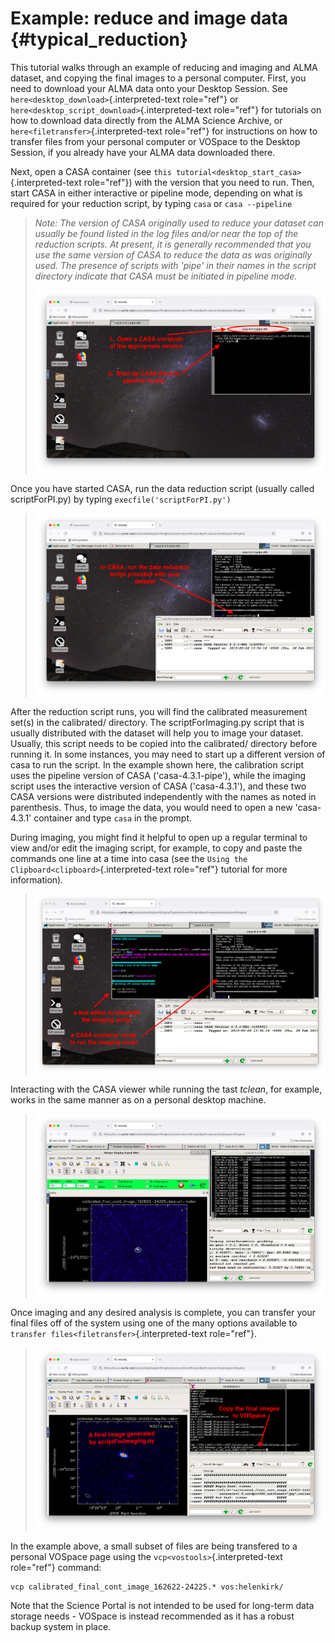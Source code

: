 # Example: reduce and image data {#typical_reduction}

This tutorial walks through an example of reducing and imaging and ALMA
dataset, and copying the final images to a personal computer. First, you
need to download your ALMA data onto your Desktop Session. See
`here<desktop_download>`{.interpreted-text role="ref"} or
`here<desktop_script_download>`{.interpreted-text role="ref"} for
tutorials on how to download data directly from the ALMA Science
Archive, or `here<filetransfer>`{.interpreted-text role="ref"} for
instructions on how to transfer files from your personal computer or
VOSpace to the Desktop Session, if you already have your ALMA data
downloaded there.

Next, open a CASA container (see
`this tutorial<desktop_start_casa>`{.interpreted-text role="ref"}) with
the version that you need to run. Then, start CASA in either interactive
or pipeline mode, depending on what is required for your reduction
script, by typing `casa` or `casa --pipeline`

> *Note: The version of CASA originally used to reduce your dataset can
> usually be found listed in the log files and/or near the top of the
> reduction scripts. At present, it is generally recommended that you
> use the same version of CASA to reduce the data as was originally
> used. The presence of scripts with \'pipe\' in their names in the
> script directory indicate that CASA must be initiated in pipeline
> mode.*
>
> ![image](images/typical_reduc/1_start_casa.png)

Once you have started CASA, run the data reduction script (usually
called scriptForPI.py) by typing `execfile('scriptForPI.py')`

> ![image](images/typical_reduc/2_run_scriptForPI.png)

After the reduction script runs, you will find the calibrated
measurement set(s) in the calibrated/ directory. The scriptForImaging.py
script that is usually distributed with the dataset will help you to
image your dataset. Usually, this script needs to be copied into the
calibrated/ directory before running it. In some instances, you may need
to start up a different version of casa to run the script. In the
example shown here, the calibration script uses the pipeline version of
CASA (\'casa-4.3.1-pipe\'), while the imaging script uses the
interactive version of CASA (\'casa-4.3.1\'), and these two CASA
versions were distributed independently with the names as noted in
parenthesis. Thus, to image the data, you would need to open a new
\'casa-4.3.1\' container and type `casa` in the prompt.

During imaging, you might find it helpful to open up a regular terminal
to view and/or edit the imaging script, for example, to copy and paste
the commands one line at a time into casa (see the
`Using the Clipboard<clipboard>`{.interpreted-text role="ref"} tutorial
for more information).

> ![image](images/typical_reduc/3_ready_for_imaging.png)

Interacting with the CASA viewer while running the tast *tclean*, for
example, works in the same manner as on a personal desktop machine.

> ![image](images/typical_reduc/4_interactive_clean.png)

Once imaging and any desired analysis is complete, you can transfer your
final files off of the system using one of the many options available to
`transfer files<filetransfer>`{.interpreted-text role="ref"}.

> ![image](images/typical_reduc/5_imaging_done_copy_out.png)

In the example above, a small subset of files are being transfered to a
personal VOSpace page using the `vcp<vostools>`{.interpreted-text
role="ref"} command:

    vcp calibrated_final_cont_image_162622-24225.* vos:helenkirk/

Note that the Science Portal is not intended to be used for long-term
data storage needs - VOSpace is instead recommended as it has a robust
backup system in place.
